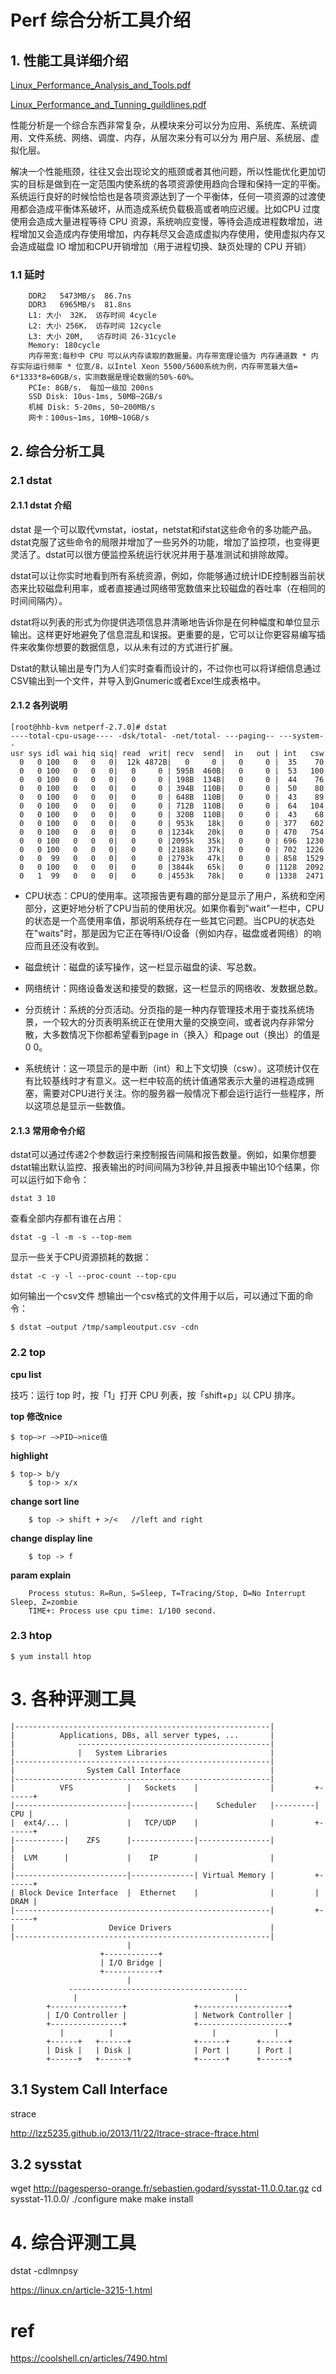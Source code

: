 # Perf 综合分析工具介绍

## 1. 性能工具详细介绍

[Linux_Performance_Analysis_and_Tools.pdf](/kvm_blog/files/perf/Linux_Performance_Analysis_and_Tools.pdf)

[Linux_Performance_and_Tunning_guildlines.pdf](/kvm_blog/files/perf/Linux_Performance_and_Tunning_guildlines.pdf)

性能分析是一个综合东西非常复杂，从模块来分可以分为应用、系统库、系统调用、文件系统、网络、调度、内存，从层次来分有可以分为 用户层、系统层、虚拟化层。

解决一个性能瓶颈，往往又会出现论文的瓶颈或者其他问题，所以性能优化更加切实的目标是做到在一定范围内使系统的各项资源使用趋向合理和保持一定的平衡。系统运行良好的时候恰恰也是各项资源达到了一个平衡体，任何一项资源的过渡使用都会造成平衡体系破坏，从而造成系统负载极高或者响应迟缓。比如CPU 过度使用会造成大量进程等待 CPU 资源，系统响应变慢，等待会造成进程数增加，进程增加又会造成内存使用增加，内存耗尽又会造成虚拟内存使用，使用虚拟内存又会造成磁盘 IO 增加和CPU开销增加（用于进程切换、缺页处理的 CPU 开销）

### 1.1 延时

	    DDR2   5473MB/s  86.7ns
	    DDR3   6965MB/s  81.8ns
	    L1: 大小  32K， 访存时间 4cycle
	    L2: 大小 256K， 访存时间 12cycle
	    L3: 大小 20M,   访存时间 26-31cycle
	    Memory: 180cycle
	    内存带宽:每秒中 CPU 可以从内存读取的数据量。内存带宽理论值为 内存通道数 * 内存实际运行频率 * 位宽/8，以Intel Xeon 5500/5600系统为例，内存带宽最大值= 6*1333*8=60GB/s，实测数据是理论数据的50%-60%。
	    PCIe: 8GB/s， 每加一级加 200ns
	    SSD Disk: 10us-1ms, 50MB~2GB/s
	    机械 Disk: 5-20ms, 50~200MB/s
	    网卡：100us~1ms, 10MB~10GB/s

## 2. 综合分析工具
### 2.1 dstat
#### 2.1.1 dstat 介绍
dstat 是一个可以取代vmstat，iostat，netstat和ifstat这些命令的多功能产品。dstat克服了这些命令的局限并增加了一些另外的功能，增加了监控项，也变得更灵活了。dstat可以很方便监控系统运行状况并用于基准测试和排除故障。

dstat可以让你实时地看到所有系统资源，例如，你能够通过统计IDE控制器当前状态来比较磁盘利用率，或者直接通过网络带宽数值来比较磁盘的吞吐率（在相同的时间间隔内）。

dstat将以列表的形式为你提供选项信息并清晰地告诉你是在何种幅度和单位显示输出。这样更好地避免了信息混乱和误报。更重要的是，它可以让你更容易编写插件来收集你想要的数据信息，以从未有过的方式进行扩展。

Dstat的默认输出是专门为人们实时查看而设计的，不过你也可以将详细信息通过CSV输出到一个文件，并导入到Gnumeric或者Excel生成表格中。

#### 2.1.2 各列说明

	[root@hhb-kvm netperf-2.7.0]# dstat
	----total-cpu-usage---- -dsk/total- -net/total- ---paging-- ---system--
	usr sys idl wai hiq siq| read  writ| recv  send|  in   out | int   csw
	  0   0 100   0   0   0|  12k 4872B|   0     0 |   0     0 |  35    70
	  0   0 100   0   0   0|   0     0 | 595B  460B|   0     0 |  53   100
	  0   0 100   0   0   0|   0     0 | 198B  134B|   0     0 |  44    76
	  0   0 100   0   0   0|   0     0 | 394B  110B|   0     0 |  50    80
	  0   0 100   0   0   0|   0     0 | 648B  110B|   0     0 |  43    89
	  0   0 100   0   0   0|   0     0 | 712B  110B|   0     0 |  64   104
	  0   0 100   0   0   0|   0     0 | 320B  110B|   0     0 |  43    68
	  0   0 100   0   0   0|   0     0 | 953k   18k|   0     0 | 377   602
	  0   0 100   0   0   0|   0     0 |1234k   20k|   0     0 | 470   754
	  0   0 100   0   0   0|   0     0 |2095k   35k|   0     0 | 696  1230
	  0   0 100   0   0   0|   0     0 |2188k   37k|   0     0 | 702  1226
	  0   0  99   0   0   0|   0     0 |2793k   47k|   0     0 | 858  1529
	  0   0 100   0   0   0|   0     0 |3844k   65k|   0     0 |1128  2092
	  0   1  99   0   0   0|   0     0 |4553k   78k|   0     0 |1338  2471

- CPU状态：CPU的使用率。这项报告更有趣的部分是显示了用户，系统和空闲部分，这更好地分析了CPU当前的使用状况。如果你看到"wait"一栏中，CPU的状态是一个高使用率值，那说明系统存在一些其它问题。当CPU的状态处在"waits"时，那是因为它正在等待I/O设备（例如内存，磁盘或者网络）的响应而且还没有收到。

- 磁盘统计：磁盘的读写操作，这一栏显示磁盘的读、写总数。

- 网络统计：网络设备发送和接受的数据，这一栏显示的网络收、发数据总数。

- 分页统计：系统的分页活动。分页指的是一种内存管理技术用于查找系统场景，一个较大的分页表明系统正在使用大量的交换空间，或者说内存非常分散，大多数情况下你都希望看到page in（换入）和page out（换出）的值是0 0。

- 系统统计：这一项显示的是中断（int）和上下文切换（csw）。这项统计仅在有比较基线时才有意义。这一栏中较高的统计值通常表示大量的进程造成拥塞，需要对CPU进行关注。你的服务器一般情况下都会运行运行一些程序，所以这项总是显示一些数值。

#### 2.1.3 常用命令介绍

dstat可以通过传递2个参数运行来控制报告间隔和报告数量。例如，如果你想要dstat输出默认监控、报表输出的时间间隔为3秒钟,并且报表中输出10个结果，你可以运行如下命令：

	dstat 3 10

查看全部内存都有谁在占用：

	dstat -g -l -m -s --top-mem

显示一些关于CPU资源损耗的数据：

	dstat -c -y -l --proc-count --top-cpu

如何输出一个csv文件
想输出一个csv格式的文件用于以后，可以通过下面的命令：

	$ dstat –output /tmp/sampleoutput.csv -cdn

### 2.2 top

**cpu list**

技巧：运行 top 时，按「1」打开 CPU 列表，按「shift+p」以 CPU 排序。

**top 修改nice**

    $ top—>r —>PID—>nice值

**highlight**

    $ top-> b/y		
		$ top-> x/x

**change sort line**

		$ top -> shift + >/<   //left and right

**change display line**

		$ top -> f

**param explain**

		Process stutus: R=Run, S=Sleep, T=Tracing/Stop, D=No Interrupt Sleep, Z=zombie
		TIME+: Process use cpu time: 1/100 second.

### 2.3 htop

	$ yum install htop

# 3. 各种评测工具
	|---------------------------------------------------------|
	|          Applications, DBs, all server types, ...       |
	|              -------------------------------------------|
	|              |   System Libraries                       |
	|---------------------------------------------------------|
	|                System Call Interface                    |
	|---------------------------------------------------------|
	|          VFS            |   Sockets    |                |         +------+
	|-------------------------|--------------|    Scheduler   |---------|  CPU |
	|  ext4/... |             |   TCP/UDP    |                |         +------+
    |-----------|    ZFS      |--------------|----------------|            |
	|  LVM      |             |    IP        |                |            |
	|-------------------------|--------------| Virtual Memory |         +------+
	| Block Device Interface  |  Ethernet    |                |         | DRAM |
	|---------------------------------------------------------|         +------+
	|                     Device Drivers                      |
	|---------------------------------------------------------|
							  |
	                    +------------+
						| I/O Bridge |
                        +------------+
                              |
                 ----------------------------------------
				  |                                   |
	        +----------------+               +--------------------+
			| I/O Controller |               | Network Controller |
            +----------------+               +--------------------+
			   |          |                      |             |
            +------+   +------+              +------+      +------+
		    | Disk |   | Disk |              | Port |      | Port |
            +------+   +------+              +------+      +------+





## 3.1  System Call Interface
   strace

   http://lzz5235.github.io/2013/11/22/ltrace-strace-ftrace.html

## 3.2 sysstat

   wget http://pagesperso-orange.fr/sebastien.godard/sysstat-11.0.0.tar.gz
   cd sysstat-11.0.0/
   ./configure
   make
   make install

# 4. 综合评测工具

dstat -cdlmnpsy

https://linux.cn/article-3215-1.html

# ref
https://coolshell.cn/articles/7490.html
